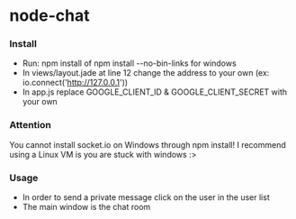 node-chat
=========

### Install
* Run: npm install of npm install --no-bin-links for windows
* In views/layout.jade at line 12 change the address to your own (ex: io.connect('http://127.0.0.1'))
* In app.js replace GOOGLE_CLIENT_ID & GOOGLE_CLIENT_SECRET with your own

### Attention
  You cannot install socket.io on Windows through npm install!
  I recommend using a Linux VM is you are stuck with windows :>

### Usage
  * In order to send a private message click on the user in the user list
  * The main window is the chat room

